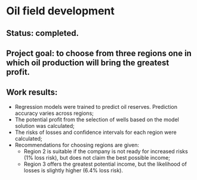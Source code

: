 # Oil field development
## Status: completed.

## Project goal: to choose from three regions one in which oil production will bring the greatest profit.

## Work results:

- Regression models were trained to predict oil reserves. Prediction accuracy varies across regions;
- The potential profit from the selection of wells based on the model solution was calculated;
- The risks of losses and confidence intervals for each region were calculated;
- Recommendations for choosing regions are given:
    - Region 2 is suitable if the company is not ready for increased risks (1% loss risk), but does not claim the best possible income;
    - Region 3 offers the greatest potential income, but the likelihood of losses is slightly higher (6.4% loss risk).
